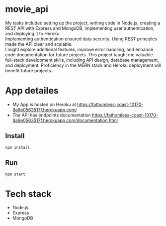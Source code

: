 # movie_api
 My tasks included setting up the project, writing code in Node.js, creating a REST API with Express and MongoDB, implementing user authentication, and deploying it to Heroku.  
 Implementing authentication ensured data security. Using REST principles made the API clear and scalable.  
 I might explore additional features, improve error handling, and enhance code documentation for future projects. 
 This project taught me valuable full-stack development skills, including API design, database management, and deployment. 
 Proficiency in the MERN stack and Heroku deployment will benefit future projects.
 # App detailes
 * My App is hosted on Heroku at https://fathomless-coast-10170-8a6e0563517f.herokuapp.com/
 * The API has endpoints documentation https://fathomless-coast-10170-8a6e0563517f.herokuapp.com/documentation.html
## Install

```
npm install
```

## Run
```
npm start
```

# Tech stack
* Node.js
* Express
* MongoDB
